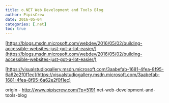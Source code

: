 ```yaml
---
title: o.NET Web Development and Tools Blog
author: PipisCrew
date: 2016-05-04
categories: [.net]
toc: true
---
```


[https://blogs.msdn.microsoft.com/webdev/2016/05/02/building-accessible-websites-just-got-a-lot-easier/](https://blogs.msdn.microsoft.com/webdev/2016/05/02/building-accessible-websites-just-got-a-lot-easier/)

[https://visualstudiogallery.msdn.microsoft.com/3aabefab-1681-4fea-8f95-6a62e2f0f1ec](https://visualstudiogallery.msdn.microsoft.com/3aabefab-1681-4fea-8f95-6a62e2f0f1ec)

origin - http://www.pipiscrew.com/?p=5191 net-web-development-and-tools-blog